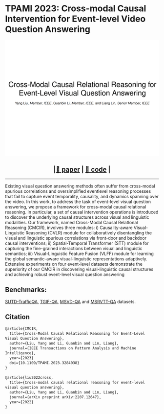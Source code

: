 # TPAMI 2023: Cross-modal Causal Intervention for Event-level Video Question Answering

<div align=center>

![Image](../../Images/CMCIR.gif)   

## |[📜 paper](https://arxiv.org/pdf/2207.12647.pdf) | [🌌 code](https://github.com/YangLiu9208/CMCIR) |

</div>

---

Existing visual question answering methods often suffer from cross-modal spurious correlations and oversimplified eventlevel reasoning processes that fail to capture event temporality, causality, and dynamics spanning over the video. In this work, to address the task of event-level visual question answering, we propose a framework for cross-modal causal relational reasoning. In particular, a set of causal intervention operations is introduced to discover the underlying causal structures across visual and linguistic modalities. Our framework, named Cross-Modal Causal RelatIonal Reasoning (CMCIR), involves three modules: i) Causality-aware Visual-Linguistic Reasoning (CVLR) module for collaboratively disentangling the visual and linguistic spurious correlations via front-door and backdoor causal interventions; ii) Spatial-Temporal Transformer (STT) module for capturing the fine-grained interactions between visual and linguistic semantics; iii) Visual-Linguistic Feature Fusion (VLFF) module for learning the global semantic-aware visual-linguistic representations adaptively. Extensive experiments on four event-level datasets demonstrate the superiority of our CMCIR in discovering visual-linguistic causal structures and achieving robust event-level visual question answering

## Benchmarks: 
[SUTD-TrafficQA](https://sutdcv.github.io/SUTD-TrafficQA/#/), [TGIF-QA](https://github.com/YunseokJANG/tgif-qa), [MSVD-QA](https://github.com/xudejing/video-question-answering) and [MSRVTT-QA](https://github.com/xudejing/video-question-answering) datasets.      

## Citation
```
@article{CMCIR,
  title={Cross-Modal Causal Relational Reasoning for Event-Level Visual Question Answering},
  author={Liu, Yang and Li, Guanbin and Lin, Liang},
  journal={IEEE Transactions on Pattern Analysis and Machine Intelligence},
  year={2023}
  doi={10.1109/TPAMI.2023.3284038}
}

@article{liu2022cross,
  title={Cross-modal causal relational reasoning for event-level visual question answering},
  author={Liu, Yang and Li, Guanbin and Lin, Liang},
  journal={arXiv preprint arXiv:2207.12647},
  year={2022}
}
```